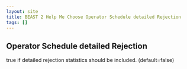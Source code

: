 ```yaml
---
layout: site
title: BEAST 2 Help Me Choose Operator Schedule detailed Rejection
tags: []
---
```


## Operator Schedule detailed Rejection

true if detailed rejection statistics should be included. (default=false)

